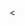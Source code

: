 <<!DOCTYPE html>
<html>
<head>
	<title>Loading...</title>
	<style>
		.loading-container {
			display: flex;
			justify-content: center;
			align-items: center;
			height: 100vh;
			background-color: #333; /* mudança de cor de fundo */
			background-image: linear-gradient(to bottom, #333, #444); /* gradiente de fundo */
		}
		
		.loader {
			width: 150px; /* aumento do tamanho do loader */
			height: 150px;
			border-radius: 50%;
			border: 10px solid #f3f3f3;
			border-top: 10px solid #ff69b4; /* mudança de cor do loader */
			animation: spin 2s linear infinite;
			box-shadow: 0 0 20px rgba(255, 255, 255, 0.5); /* adição de sombra */
		}
		
		.loader svg {
			width: 100%;
			height: 100%;
		}
		
		.loader circle {
			stroke-dasharray: 300;
			stroke-dashoffset: 300;
			animation: dash 2s linear infinite;
		}
		
		@keyframes spin {
			0% {
				transform: rotate(0deg);
			}
			100% {
				transform: rotate(360deg);
			}
		}
		
		@keyframes dash {
			0% {
				stroke-dashoffset: 300;
			}
			50% {
				stroke-dashoffset: 0;
			}
			100% {
				stroke-dashoffset: -300;
			}
		}
		
		.loading-text {
			font-size: 36px; /* aumento do tamanho do texto */
			font-weight: bold;
			color: #fff; /* mudança de cor do texto */
			margin-top: 20px;
			text-shadow: 0 0 10px rgba(255, 255, 255, 0.5); /* adição de sombra ao texto */
		}
		
		/* adição de efeito de transição */
		.loading-container {
			transition: opacity 0.5s;
		}
		
		.loading-container:hover {
			opacity: 0.8;
		}
	</style>
</head>
<body>
	<div class="loading-container">
		<div class="loader">
			<svg viewBox="0 0 100 100">
				<circle cx="50" cy="50" r="40" fill="none" stroke-width="10" stroke="#ff69b4" />
			</svg>
		</div>
		<div class="loading-text">Carregando...</div>
	</div>
</body>
</html>
